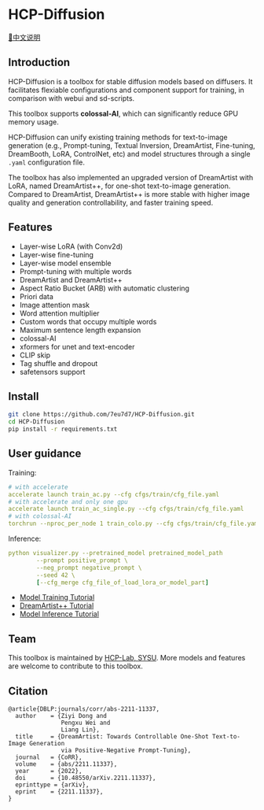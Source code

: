 # HCP-Diffusion

[📘中文说明](./README_cn.md)

## Introduction
HCP-Diffusion is a toolbox for stable diffusion models based on diffusers.
It facilitates flexiable configurations and component support for training, in comparison with webui and sd-scripts.

This toolbox supports **colossal-AI**, which can significantly reduce GPU memory usage.

HCP-Diffusion can unify existing training methods for text-to-image generation (e.g., Prompt-tuning, Textual Inversion, DreamArtist, Fine-tuning, DreamBooth, LoRA, ControlNet, etc) and model structures through a single ```.yaml``` configuration file.

The toolbox has also implemented an upgraded version of DreamArtist with LoRA, named DreamArtist++, for one-shot text-to-image generation.
Compared to DreamArtist, DreamArtist++ is more stable with higher image quality and generation controllability, and faster training speed.

## Features

* Layer-wise LoRA (with Conv2d)
* Layer-wise fine-tuning
* Layer-wise model ensemble
* Prompt-tuning with multiple words
* DreamArtist and DreamArtist++
* Aspect Ratio Bucket (ARB) with automatic clustering
* Priori data
* Image attention mask
* Word attention multiplier
* Custom words that occupy multiple words
* Maximum sentence length expansion
* colossal-AI
* xformers for unet and text-encoder
* CLIP skip
* Tag shuffle and dropout
* safetensors support

## Install
```bash
git clone https://github.com/7eu7d7/HCP-Diffusion.git
cd HCP-Diffusion
pip install -r requirements.txt
```

## User guidance

Training:
```yaml
# with accelerate
accelerate launch train_ac.py --cfg cfgs/train/cfg_file.yaml
# with accelerate and only one gpu
accelerate launch train_ac_single.py --cfg cfgs/train/cfg_file.yaml
# with colossal-AI
torchrun --nproc_per_node 1 train_colo.py --cfg cfgs/train/cfg_file.yaml
```

Inference:
```yaml
python visualizer.py --pretrained_model pretrained_model_path
        --prompt positive_prompt \
        --neg_prompt negative_prompt \
        --seed 42 \
        [--cfg_merge cfg_file_of_load_lora_or_model_part]
```

+ [Model Training Tutorial](doc/guide_train.md)
+ [DreamArtist++ Tutorial](doc/guide_DA.md)
+ [Model Inference Tutorial](doc/guide_infer.md)

## Team

This toolbox is maintained by [HCP-Lab, SYSU](https://www.sysu-hcp.net/).
More models and features are welcome to contribute to this toolbox.

## Citation

```
@article{DBLP:journals/corr/abs-2211-11337,
  author    = {Ziyi Dong and
               Pengxu Wei and
               Liang Lin},
  title     = {DreamArtist: Towards Controllable One-Shot Text-to-Image Generation
               via Positive-Negative Prompt-Tuning},
  journal   = {CoRR},
  volume    = {abs/2211.11337},
  year      = {2022},
  doi       = {10.48550/arXiv.2211.11337},
  eprinttype = {arXiv},
  eprint    = {2211.11337},
}
```